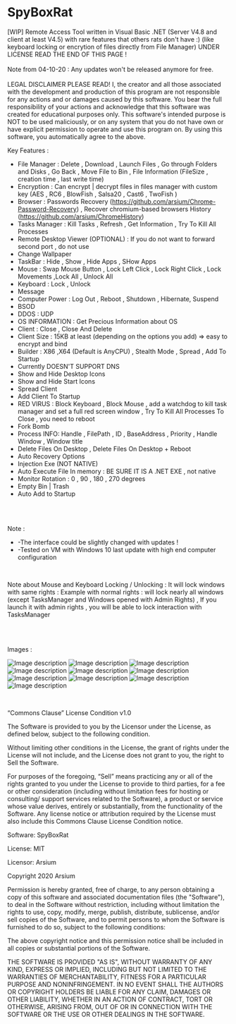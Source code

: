 # SpyBoxRat
[WIP] Remote Access Tool written in Visual Basic .NET (Server V4.8 and client at least V4.5) with rare features that others rats don't have :) (like keyboard locking or encrytion of files directly from File Manager) UNDER LICENSE READ THE END OF THIS PAGE !
<br /><br />
Note from 04-10-20 : Any updates won't be released anymore for free.
<br />
<br />
LEGAL DISCLAIMER PLEASE READ!
I, the creator and all those associated with the development and production of this program are not responsible for any actions and or damages caused by this software. You bear the full responsibility of your actions and acknowledge that this software was created for educational purposes only. This software's intended purpose is NOT to be used maliciously, or on any system that you do not have own or have explicit permission to operate and use this program on. By using this software, you automatically agree to the above.
<br />

Key Features : 
<br />
* File Manager  :  Delete , Download , Launch Files  , Go through Folders and Disks , Go Back , Move File to Bin , File Information (FileSize , creation time , last write time)
* Encryption : Can encrypt | decrypt files in files manager with custom key (AES , RC6 , BlowFish , Salsa20 , Cast6 , TwoFish )
* Browser : Passwords Recovery (https://github.com/arsium/Chrome-Password-Recovery) , Recover chromium-based browsers History (https://github.com/arsium/ChromeHistory)
* Tasks Manager : Kill Tasks , Refresh , Get Information , Try To Kill All Processes
* Remote Desktop Viewer (OPTIONAL) : If you do not want to forward second port , do not use
* Change Wallpaper
* TaskBar : Hide , Show , Hide Apps , SHow Apps
* Mouse  : Swap Mouse Button , Lock Left Click , Lock Right Click , Lock Movements ,Lock All , Unlock All
* Keyboard : Lock , Unlock
* Message 
* Computer Power : Log Out , Reboot , Shutdown ,  Hibernate,  Suspend 
* BSOD
* DDOS : UDP
* OS INFORMATION : Get Precious Information about OS
* Client : Close , Close And Delete
* Client Size :  15KB at least (depending on the options you add) => easy to encrypt and bind
* Builder : X86 ,X64 (Default is AnyCPU)  , Stealth Mode , Spread , Add To Startup
* Currently DOESN'T SUPPORT DNS
* Show and Hide Desktop Icons  
* Show and Hide Start Icons
* Spread Client
* Add Client To Startup
* RED VIRUS : Block Keyboard , Block Mouse , add a watchdog to kill task manager and set a full red screen window , Try To Kill All Processes
To Close , you need to reboot 
* Fork Bomb
* Process INFO: Handle , FilePath , ID , BaseAddress , Priority , Handle Window , Window title
* Delete Files On Desktop , Delete Files On Desktop + Reboot
* Auto Recovery Options
* Injection Exe (NOT NATIVE)
* Auto Execute File In memory : BE SURE IT IS A .NET EXE , not native
* Monitor Rotation : 0 , 90 , 180 , 270 degrees
* Empty Bin | Trash 
* Auto Add to Startup




<br /><br />

Note : 
* -The interface could be slightly changed with updates !
* -Tested on VM with Windows 10 last update with high end computer configuration

<br />

Note about Mouse and Keyboard Locking / Unlocking : It will lock windows with same rights : Example with normal rights : will lock nearly all windows (except TasksManager and Windows opened with Admin Rights) , If you launch it with admin rights , you will be able to lock interaction with TasksManager


<br /><br />




Images  : 


![Image description](https://github.com/arsium/SpyBoxRat/blob/master/SCREEN1.png)
![Image description](https://github.com/arsium/SpyBoxRat/blob/master/SCREEN2.png)
![Image description](https://github.com/arsium/SpyBoxRat/blob/master/SCREEN3.png)
![Image description](https://github.com/arsium/SpyBoxRat/blob/master/SCREEN4.png)
![Image description](https://github.com/arsium/SpyBoxRat/blob/master/SCREEN5.png)
![Image description](https://github.com/arsium/SpyBoxRat/blob/master/SCREEN6.png)
![Image description](https://github.com/arsium/SpyBoxRat/blob/master/SCREEN7.png)
![Image description](https://github.com/arsium/SpyBoxRat/blob/master/SCREEN8.png)
![Image description](https://github.com/arsium/SpyBoxRat/blob/master/SCREEN9.png)
![Image description](https://github.com/arsium/SpyBoxRat/blob/master/SCREEN10.png)



<br />



“Commons Clause” License Condition v1.0

The Software is provided to you by the Licensor under the License, as defined below, subject to the following condition.

Without limiting other conditions in the License, the grant of rights under the License will not include, and the License does not grant to you, the right to Sell the Software.

For purposes of the foregoing, “Sell” means practicing any or all of the rights granted to you under the License to provide to third parties, for a fee or other consideration (including without limitation fees for hosting or consulting/ support services related to the Software), a product or service whose value derives, entirely or substantially, from the functionality of the Software. Any license notice or attribution required by the License must also include this Commons Clause License Condition notice.

Software: SpyBoxRat

License: MIT

Licensor: Arsium



Copyright 2020 Arsium

Permission is hereby granted, free of charge, to any person obtaining a copy of this software and associated documentation files (the "Software"), to deal in the Software without restriction, including without limitation the rights to use, copy, modify, merge, publish, distribute, sublicense, and/or sell copies of the Software, and to permit persons to whom the Software is furnished to do so, subject to the following conditions:

The above copyright notice and this permission notice shall be included in all copies or substantial portions of the Software.

THE SOFTWARE IS PROVIDED "AS IS", WITHOUT WARRANTY OF ANY KIND, EXPRESS OR IMPLIED, INCLUDING BUT NOT LIMITED TO THE WARRANTIES OF MERCHANTABILITY, FITNESS FOR A PARTICULAR PURPOSE AND NONINFRINGEMENT. IN NO EVENT SHALL THE AUTHORS OR COPYRIGHT HOLDERS BE LIABLE FOR ANY CLAIM, DAMAGES OR OTHER LIABILITY, WHETHER IN AN ACTION OF CONTRACT, TORT OR OTHERWISE, ARISING FROM, OUT OF OR IN CONNECTION WITH THE SOFTWARE OR THE USE OR OTHER DEALINGS IN THE SOFTWARE.

